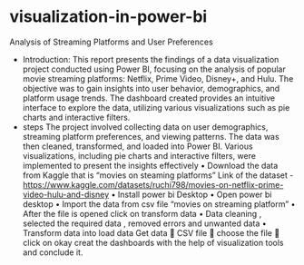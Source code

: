 # visualization-in-power-bi
Analysis of Streaming Platforms and User Preferences 
- Introduction:
This report presents the findings of a data visualization project conducted using Power BI, focusing on the analysis of popular movie streaming platforms: Netflix, Prime Video, Disney+, and Hulu. The objective was to gain insights into user behavior, demographics, and platform usage trends. The dashboard created provides an intuitive interface to explore the data, utilizing various visualizations such as pie charts and interactive filters.  
- steps
The project involved collecting data on user demographics, streaming platform preferences, and viewing patterns. The data was then cleaned, transformed, and loaded into Power BI. Various visualizations, including pie charts and interactive filters, were implemented to present the insights effectively
•	Download the data from Kaggle that is “movies on steaming platforms”
Link of the dataset - https://www.kaggle.com/datasets/ruchi798/movies-on-netflix-prime-video-hulu-and-disney
•	Install power bi Desktop
•	Open power bi desktop
•	Import the data from csv file “movies on streaming platform”
•	After the file is opened click on transform data
•	Data cleaning , selected the required data , removed errors and unwanted data
•	Transform data into load data
 Get data  CSV file  choose the file  click on okay
 creat the dashboards with the help of visualization tools and conclude it.
